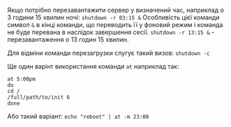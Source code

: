 Якщо потрібно перезавантажити сервер у визначений час, наприклад о 3 години 15 хвилин ночі:
`shutdown -r 03:15 &`
Особливість цієї команди символ `&` в кінці команди, що переводить її у фоновий режим і команда не буде перевана в наслідок завершення сесії.
`shutdown -r 13:15 &` - перезавантаження о 13 годин 15 хвилин.

Для відміни команди перезагрузки слугує такий визов: `shutdown -c`

Ще один варінт використання команди `at` наприклад так:
```
at 5:00pm 
do
cd /
/full/path/to/init 6
done
```
Або такий варіант: `echo "reboot" | at -m 23:00 `

